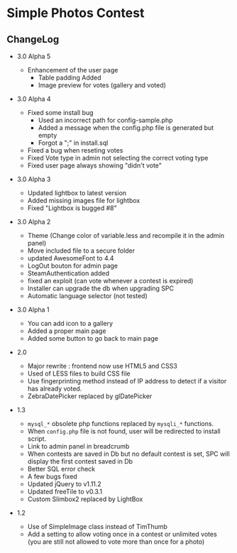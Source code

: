 Simple Photos Contest
==========

ChangeLog
--------

* 3.0 Alpha 5
  - Enhancement of the user page
    - Table padding Added
    - Image preview for votes (gallery and voted)


* 3.0 Alpha 4
  - Fixed some install bug
    - Used an incorrect path for config-sample.php
    - Added a message when the config.php file is generated but empty
    - Forgot a ";" in install.sql
  - Fixed a bug when reseting votes
  - Fixed Vote type in admin not selecting the correct voting type
  - Fixed user page always showing "didn't vote"


* 3.0 Alpha 3
  - Updated lightbox to latest version
  - Added missing images file for lightbox
  - Fixed "Lightbox is bugged #8"


* 3.0 Alpha 2
  - Theme (Change color of variable.less and recompile it in the admin panel)
  - Move included file to a secure folder
  - updated AwesomeFont to 4.4
  - LogOut bouton for admin page
  - SteamAuthentication added
  - fixed an exploit (can vote whenever a contest is expired)
  - Installer can upgrade the db when upgrading SPC
  - Automatic language selector (not tested)


* 3.0 Alpha 1
  - You can add icon to a gallery
  - Added a proper main page
  - Added some button to go back to main page


* 2.0
	- Major rewrite : frontend now use HTML5 and CSS3
	- Used of LESS files to build CSS file
	- Use fingerprinting method instead of IP address to detect if a visitor has already voted.
	- ZebraDatePicker replaced by glDatePicker


* 1.3
	- `mysql_*` obsolete php functions replaced by `mysqli_*` functions.
	- When `config.php` file is not found, user will be redirected to install script.
	- Link to admin panel in breadcrumb
	- When contests are saved in Db but no default contest is set, SPC will display the first contest saved in Db
	- Better SQL error check
	- A few bugs fixed
	- Updated jQuery to v1.11.2
	- Updated freeTile to v0.3.1
	- Custom Slimbox2 replaced by LightBox


* 1.2
  - Use of SimpleImage class instead of TimThumb
  - Add a setting to allow voting once in a contest or unlimited votes (you are still not allowed to vote more than once for a photo)
